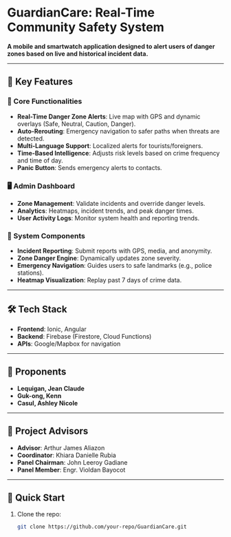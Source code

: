 # **GuardianCare: Real-Time Community Safety System**  

**A mobile and smartwatch application designed to alert users of danger zones based on live and historical incident data.**  

---

## **📌 Key Features**  

### **🚀 Core Functionalities**  
- **Real-Time Danger Zone Alerts**: Live map with GPS and dynamic overlays (Safe, Neutral, Caution, Danger).  
- **Auto-Rerouting**: Emergency navigation to safer paths when threats are detected.  
- **Multi-Language Support**: Localized alerts for tourists/foreigners.  
- **Time-Based Intelligence**: Adjusts risk levels based on crime frequency and time of day.  
- **Panic Button**: Sends emergency alerts to contacts.  

### **🖥️ Admin Dashboard**  
- **Zone Management**: Validate incidents and override danger levels.  
- **Analytics**: Heatmaps, incident trends, and peak danger times.  
- **User Activity Logs**: Monitor system health and reporting trends.  

### **📡 System Components**  
- **Incident Reporting**: Submit reports with GPS, media, and anonymity.  
- **Zone Danger Engine**: Dynamically updates zone severity.  
- **Emergency Navigation**: Guides users to safe landmarks (e.g., police stations).  
- **Heatmap Visualization**: Replay past 7 days of crime data.  

---

## **🛠️ Tech Stack**  
- **Frontend**: Ionic, Angular  
- **Backend**: Firebase (Firestore, Cloud Functions)  
- **APIs**: Google/Mapbox for navigation  

---

## **👥 Proponents**  
- **Lequigan, Jean Claude**  
- **Guk-ong, Kenn**  
- **Casul, Ashley Nicole**  

---

## **📜 Project Advisors**  
- **Advisor**: Arthur James Aliazon  
- **Coordinator**: Khiara Danielle Rubia  
- **Panel Chairman**: John Leeroy Gadiane  
- **Panel Member**: Engr. Violdan Bayocot  

---

## **🚀 Quick Start**  
1. Clone the repo:  
   ```bash  
   git clone https://github.com/your-repo/GuardianCare.git  
